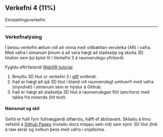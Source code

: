 ## Verkefni 4 (11%)

Einstaklingsverkefni 

---

### Verkefnalýsing

Í þessu verkefni ætlum við að vinna með viðbættan veruleika (AR) í vafra. <br>
Með vafra í símanum þínum á að vera hægt að staðsetja og skoða 3D hlutinn sem þú bjóst til í Verkefni 3 á raunverulegu yfirborði.

Fygldu eftirfarandi [WebXR tutorial](https://developers.google.com/ar/develop/webxr/hello-webxr)

1. Breyttu 3D hlut úr verkefni 3 i [gltf](https://www.threekit.com/blog/gltf-everything-you-need-to-know) sniðmát.
1. Það er hægt að sjá 3D hlut í bland við raunverulegt umhverfi með vafra (myndvél) í símanum sem er hýstur á Github.
1. Það er hægt að staðsetja 3D hlut á raunverulegan flöt (_anchors_) með takka frá notanda (_hit test_).



#### Námsmat og skil
Gefið er fullt fyrir fullnægjandi útfærslu, hálft ef ábótavant.
Skilaðu á Innu vefslóð á [Github Pages](https://docs.github.com/en/free-pro-team@latest/github/working-with-github-pages/creating-a-github-pages-site) (notaðu docs möppu sem rót) sem sýnir 3D hlut (link á raw skrá) og notkun þess með vafra í snjallsíma.
